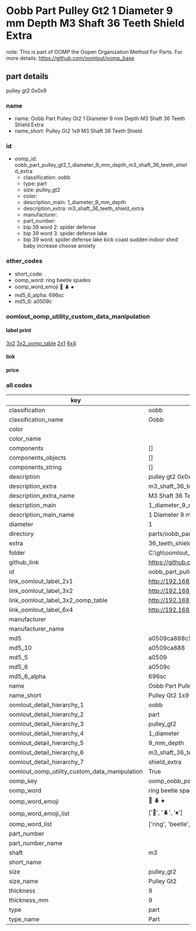 # Oobb Part Pulley Gt2 1 Diameter 9 mm Depth M3 Shaft 36 Teeth Shield Extra  

note: This is part of OOMP the Oopen Organization Method For Parts. For more details: https://github.com/oomlout/oomp_base

##  part details
  



pulley gt2 0x0x9



### name
* name: Oobb Part Pulley Gt2 1 Diameter 9 mm Depth M3 Shaft 36 Teeth Shield Extra
* name_short: Pulley Gt2 1x9 M3 Shaft 36 Teeth Shield
### id
* oomp_id: oobb_part_pulley_gt2_1_diameter_9_mm_depth_m3_shaft_36_teeth_shield_extra
  * classification: oobb
  * type: part
  * size: pulley_gt2
  * color: 
  * description_main: 1_diameter_9_mm_depth
  * description_extra: m3_shaft_36_teeth_shield_extra
  * manufacturer: 
  * part_number: 
  * bip 39 word 2: spider defense
  * bip 39 word 3: spider defense lake
  * bip 39 word: spider defense lake kick coast sudden indoor shed baby increase choose anxiety

### other_codes
* short_code: 
* oomp_word: ring beetle spades
* oomp_word_emoji :ring: :beetle: :spades:
* md5_6_alpha: 696sc
* md5_6: a0509c






### oomlout_oomp_utility_custom_data_manipulation
#### label print
[3x2](http://192.168.1.245:1112/?label=oomp%20696sc)
[3x2_oomp_table](http://192.168.1.108:1112/?label=oomp%20696sc)
[2x1](http://192.168.1.242:1112/?label=oomp%20696sc)
[6x4](http://192.168.1.55:1112/?label=oomp%20696sc)    

#### link

                              

#### price







### all codes 
| key | value |  
| --- | --- |  
| classification | oobb |  
| classification_name | Oobb |  
| color |  |  
| color_name |  |  
| components | [] |  
| components_objects | [] |  
| components_string | [] |  
| description | pulley gt2 0x0x9 |  
| description_extra | m3_shaft_36_teeth_shield_extra |  
| description_extra_name | M3 Shaft 36 Teeth Shield Extra |  
| description_main | 1_diameter_9_mm_depth |  
| description_main_name | 1 Diameter 9 mm Depth |  
| diameter | 1 |  
| directory | parts/oobb_part_pulley_gt2_1_diameter_9_mm_depth_m3_shaft_36_teeth_shield_extra |  
| extra | 36_teeth_shield |  
| folder | C:\gh\oomlout_oobb_version_4_generated_parts\things\oobb_part_pulley_gt2_1_diameter_9_mm_depth_m3_shaft_36_teeth_shield_extra |  
| github_link | https://github.com/oomlout/oomlout_oomp_part_src/tree/main/parts/oobb_part_pulley_gt2_1_diameter_9_mm_depth_m3_shaft_36_teeth_shield_extra |  
| id | oobb_part_pulley_gt2_1_diameter_9_mm_depth_m3_shaft_36_teeth_shield_extra |  
| link_oomlout_label_2x1 | http://192.168.1.242:1112/?label=oomp%20696sc |  
| link_oomlout_label_3x2 | http://192.168.1.245:1112/?label=oomp%20696sc |  
| link_oomlout_label_3x2_oomp_table | http://192.168.1.108:1112/?label=oomp%20696sc |  
| link_oomlout_label_6x4 | http://192.168.1.55:1112/?label=oomp%20696sc |  
| manufacturer |  |  
| manufacturer_name |  |  
| md5 | a0509ca888c54e63621667a2f94e5e8d |  
| md5_10 | a0509ca888 |  
| md5_5 | a0509 |  
| md5_6 | a0509c |  
| md5_6_alpha | 696sc |  
| name | Oobb Part Pulley Gt2 1 Diameter 9 mm Depth M3 Shaft 36 Teeth Shield Extra |  
| name_short | Pulley Gt2 1x9 M3 Shaft 36 Teeth Shield |  
| oomlout_detail_hierarchy_1 | oobb |  
| oomlout_detail_hierarchy_2 | part |  
| oomlout_detail_hierarchy_3 | pulley_gt2 |  
| oomlout_detail_hierarchy_4 | 1_diameter |  
| oomlout_detail_hierarchy_5 | 9_mm_depth |  
| oomlout_detail_hierarchy_6 | m3_shaft_36_teeth |  
| oomlout_detail_hierarchy_7 | shield_extra |  
| oomlout_oomp_utility_custom_data_manipulation | True |  
| oomp_key | oomp_oobb_part_pulley_gt2_1_diameter_9_mm_depth_m3_shaft_36_teeth_shield_extra |  
| oomp_word | ring beetle spades |  
| oomp_word_emoji | :ring: :beetle: :spades: |  
| oomp_word_emoji_list | [':ring:', ':beetle:', ':spades:'] |  
| oomp_word_list | ['ring', 'beetle', 'spades'] |  
| part_number |  |  
| part_number_name |  |  
| shaft | m3 |  
| short_name |  |  
| size | pulley_gt2 |  
| size_name | Pulley Gt2 |  
| thickness | 9 |  
| thickness_mm | 9 |  
| type | part |  
| type_name | Part |  
